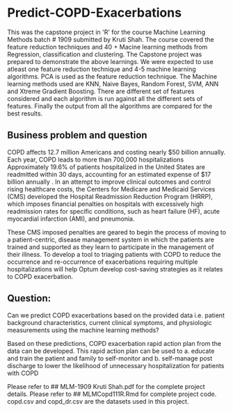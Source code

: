 # Predict-COPD-Exacerbations
This was the capstone project in 'R' for the course Machine Learning Methods batch # 1909 submitted by Kruti Shah.
The course covered the feature reduction techniques and 40 + Macine learning methods from Regression, classification and clustering. The Capstone project was prepared to demonstrate the above learnings. We were expected to use atleast one feature reduction technique and 4-5 machine learning algorithms. PCA is used as the feature reduction technique. The Machine learning methods used are KNN, Naive Bayes, Random Forest, SVM, ANN and Xtreme Gradient Boosting. There are different set of features considered and each algorithm is run against all the different sets of features. Finally the output from all the algorithms are compared for the best results.

## Business problem and question
 COPD affects 12.7 million Americans and costing nearly $50 billion annually. Each year, COPD leads to more than 700,000 hospitalizations
Approximately 19.6% of patients hospitalized in the United States are
readmitted within 30 days, accounting for an estimated expense of $17 billion annually . In an attempt to improve clinical outcomes and control rising healthcare costs, the Centers for Medicare and Medicaid Services (CMS) developed the Hospital Readmission Reduction Program
(HRRP), which imposes financial penalties on hospitals with excessively high readmission rates for specific conditions, such as heart failure (HF), acute myocardial infarction (AMI), and pneumonia.

 These CMS imposed penalties are geared to begin the process of moving to a patient-centric, disease management system in which the patients are trained and supported as they learn to participate in the management of their illness. To develop a tool to triaging patients with COPD to reduce the occurrence and re-occurrence of exacerbations requiring multiple hospitalizations will help Optum develop cost-saving strategies as it relates to COPD exacerbation.  

## Question: 
Can we predict COPD exacerbations based on the provided data i.e. patient background characteristics, current clinical symptoms, and physiologic measurements using the machine learning methods? 

Based on these predictions, COPD exacerbation rapid action plan from the data can be developed.
This rapid action plan can be used to 
a.	educate and train the patient and family to self-monitor and 
b.	self-manage post discharge to lower the likelihood of unnecessary hospitalization for patients with COPD 

Please refer to ## MLM-1909 Kruti Shah.pdf for the complete project details.
Please refer to ## MLMCopd111R.Rmd for complete project code.
copd.csv and copd_dr.csv are the datasets used in this project.

